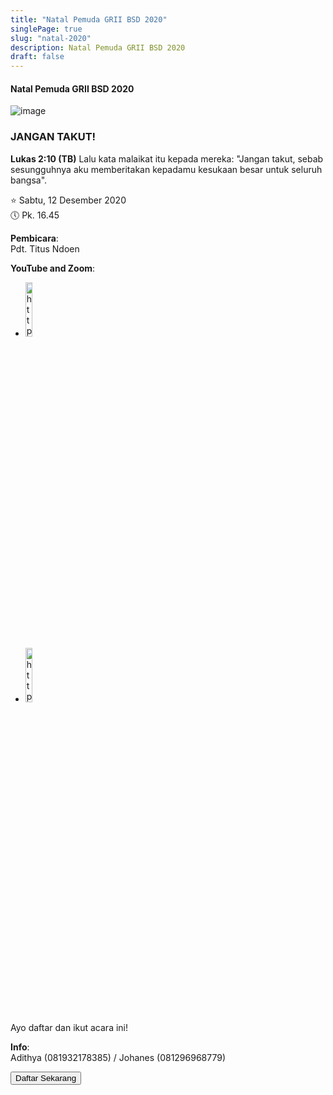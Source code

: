 ```yaml
---
title: "Natal Pemuda GRII BSD 2020"
singlePage: true
slug: "natal-2020"
description: Natal Pemuda GRII BSD 2020
draft: false
---
```


<h4>Natal Pemuda GRII BSD 2020</h4>

![image](/images/christmas2020-id.jpeg)

<h3>JANGAN TAKUT!</h3>

**Lukas 2:10 (TB)** Lalu kata malaikat itu kepada mereka: "Jangan takut, sebab sesungguhnya aku memberitakan kepadamu kesukaan besar untuk seluruh bangsa".

⭐ Sabtu, 12 Desember 2020\
🕔 Pk. 16.45

**Pembicara**:\
Pdt. Titus Ndoen

**YouTube and Zoom**:

<ul id="streaming-link">
<li><a href="https://youtu.be/-ydT_FP1ZF4"><img id="streaming-entry" src="/images/youtube.png" alt="https://youtu.be/-ydT_FP1ZF4" width="15%"></a></li>
<li><a href="https://zoom.us/j/98569521706"><img id="streaming-entry" src="/images/zoom.png" alt="https://zoom.us/j/98569521706" width="15%"></a></li>
</ul>

Ayo daftar dan ikut acara ini!

**Info**:\
Adithya (081932178385) / Johanes (081296968779)

<button id="registration" onclick="window.location.href='https://youth.grii-bsd.org/id/daftar';">Daftar Sekarang</button>
